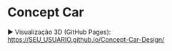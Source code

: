 # Concept Car

▶️ Visualização 3D (GitHub Pages): https://SEU_USUARIO.github.io/Concept-Car-Design/
